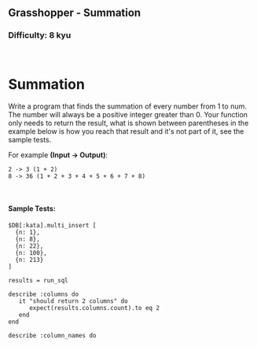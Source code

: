 ## Grasshopper - Summation
### Difficulty: 8 kyu

<br>

<h1 id="summation">Summation</h1>
<p>Write a program that finds the summation of every number from 1 to num. The number will always be a positive integer greater than 0. Your function only needs to return the result, what is shown between parentheses in the example below is how you reach that result and it's not part of it, see the sample tests.</p>
<p>For example <strong>(Input -&gt; Output)</strong>:</p>
<pre><code>2 -&gt; 3 (1 + 2)
8 -&gt; 36 (1 + 2 + 3 + 4 + 5 + 6 + 7 + 8)
</code></pre>


<br>

#### Sample Tests:

```
$DB[:kata].multi_insert [
  {n: 1},
  {n: 8},
  {n: 22},
  {n: 100},
  {n: 213}
]
​
results = run_sql
​
describe :columns do
   it "should return 2 columns" do
      expect(results.columns.count).to eq 2
   end
end
​
describe :column_names do
```